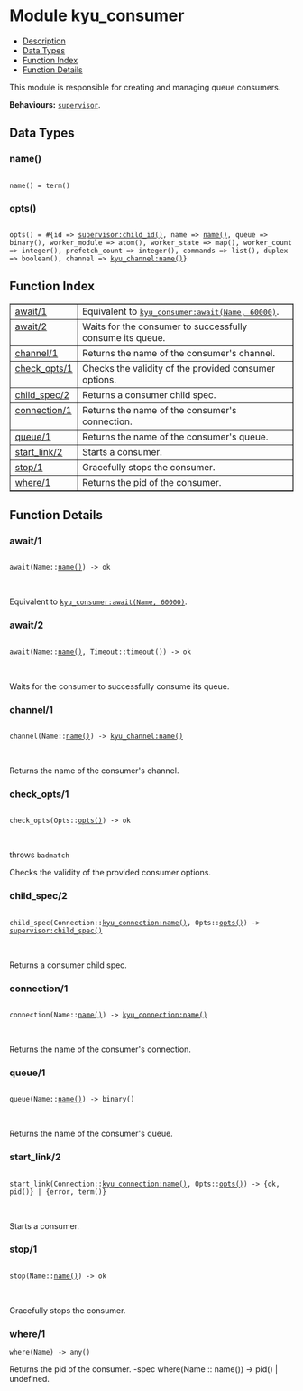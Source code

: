 

# Module kyu_consumer #
* [Description](#description)
* [Data Types](#types)
* [Function Index](#index)
* [Function Details](#functions)

This module is responsible for creating
and managing queue consumers.

__Behaviours:__ [`supervisor`](supervisor.md).

<a name="types"></a>

## Data Types ##




### <a name="type-name">name()</a> ###


<pre><code>
name() = term()
</code></pre>




### <a name="type-opts">opts()</a> ###


<pre><code>
opts() = #{id =&gt; <a href="supervisor.md#type-child_id">supervisor:child_id()</a>, name =&gt; <a href="#type-name">name()</a>, queue =&gt; binary(), worker_module =&gt; atom(), worker_state =&gt; map(), worker_count =&gt; integer(), prefetch_count =&gt; integer(), commands =&gt; list(), duplex =&gt; boolean(), channel =&gt; <a href="kyu_channel.md#type-name">kyu_channel:name()</a>}
</code></pre>

<a name="index"></a>

## Function Index ##


<table width="100%" border="1" cellspacing="0" cellpadding="2" summary="function index"><tr><td valign="top"><a href="#await-1">await/1</a></td><td>Equivalent to <a href="kyu_consumer.md#await-2"><tt>kyu_consumer:await(Name, 60000)</tt></a>.</td></tr><tr><td valign="top"><a href="#await-2">await/2</a></td><td>Waits for the consumer to successfully consume its queue.</td></tr><tr><td valign="top"><a href="#channel-1">channel/1</a></td><td>Returns the name of the consumer's channel.</td></tr><tr><td valign="top"><a href="#check_opts-1">check_opts/1</a></td><td>Checks the validity of the provided consumer options.</td></tr><tr><td valign="top"><a href="#child_spec-2">child_spec/2</a></td><td>Returns a consumer child spec.</td></tr><tr><td valign="top"><a href="#connection-1">connection/1</a></td><td>Returns the name of the consumer's connection.</td></tr><tr><td valign="top"><a href="#queue-1">queue/1</a></td><td>Returns the name of the consumer's queue.</td></tr><tr><td valign="top"><a href="#start_link-2">start_link/2</a></td><td>Starts a consumer.</td></tr><tr><td valign="top"><a href="#stop-1">stop/1</a></td><td>Gracefully stops the consumer.</td></tr><tr><td valign="top"><a href="#where-1">where/1</a></td><td>Returns the pid of the consumer.</td></tr></table>


<a name="functions"></a>

## Function Details ##

<a name="await-1"></a>

### await/1 ###

<pre><code>
await(Name::<a href="#type-name">name()</a>) -&gt; ok
</code></pre>
<br />

Equivalent to [`kyu_consumer:await(Name, 60000)`](kyu_consumer.md#await-2).

<a name="await-2"></a>

### await/2 ###

<pre><code>
await(Name::<a href="#type-name">name()</a>, Timeout::timeout()) -&gt; ok
</code></pre>
<br />

Waits for the consumer to successfully consume its queue.

<a name="channel-1"></a>

### channel/1 ###

<pre><code>
channel(Name::<a href="#type-name">name()</a>) -&gt; <a href="kyu_channel.md#type-name">kyu_channel:name()</a>
</code></pre>
<br />

Returns the name of the consumer's channel.

<a name="check_opts-1"></a>

### check_opts/1 ###

<pre><code>
check_opts(Opts::<a href="#type-opts">opts()</a>) -&gt; ok
</code></pre>
<br />

throws `badmatch`

Checks the validity of the provided consumer options.

<a name="child_spec-2"></a>

### child_spec/2 ###

<pre><code>
child_spec(Connection::<a href="kyu_connection.md#type-name">kyu_connection:name()</a>, Opts::<a href="#type-opts">opts()</a>) -&gt; <a href="supervisor.md#type-child_spec">supervisor:child_spec()</a>
</code></pre>
<br />

Returns a consumer child spec.

<a name="connection-1"></a>

### connection/1 ###

<pre><code>
connection(Name::<a href="#type-name">name()</a>) -&gt; <a href="kyu_connection.md#type-name">kyu_connection:name()</a>
</code></pre>
<br />

Returns the name of the consumer's connection.

<a name="queue-1"></a>

### queue/1 ###

<pre><code>
queue(Name::<a href="#type-name">name()</a>) -&gt; binary()
</code></pre>
<br />

Returns the name of the consumer's queue.

<a name="start_link-2"></a>

### start_link/2 ###

<pre><code>
start_link(Connection::<a href="kyu_connection.md#type-name">kyu_connection:name()</a>, Opts::<a href="#type-opts">opts()</a>) -&gt; {ok, pid()} | {error, term()}
</code></pre>
<br />

Starts a consumer.

<a name="stop-1"></a>

### stop/1 ###

<pre><code>
stop(Name::<a href="#type-name">name()</a>) -&gt; ok
</code></pre>
<br />

Gracefully stops the consumer.

<a name="where-1"></a>

### where/1 ###

`where(Name) -> any()`

Returns the pid of the consumer.
-spec where(Name :: name()) -> pid() | undefined.


